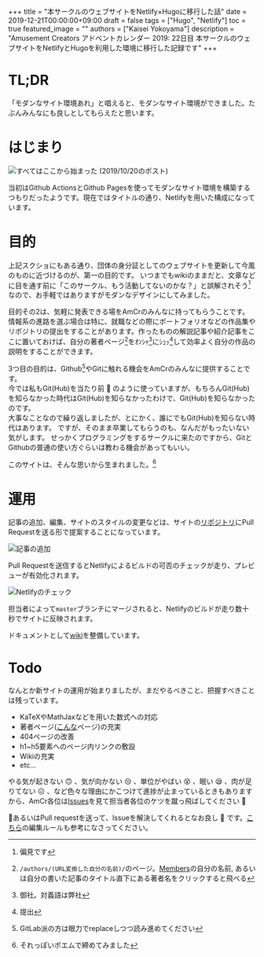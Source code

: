 +++
title =  "本サークルのウェブサイトをNetlify×Hugoに移行した話"
date = 2019-12-21T00:00:00+09:00
draft = false
tags = ["Hugo", "Netlify"]
toc = true
featured_image = ""
authors = ["Kaisei Yokoyama"]
description = "Amusement Creators アドベントカレンダー 2019: 22日目 本サークルのウェブサイトをNetlifyとHugoを利用した環境に移行した記録です"
+++

# TL;DR
「モダンなサイト環境あれ」と唱えると、モダンなサイト環境ができました。たぶんみんなにも良しとしてもらえたと思います。

# はじまり
![すべてはここから始まった](/images/acac2019/22_0_00.png)
(2019/10/20のポスト)

当初はGithub ActionsとGithub Pagesを使ってモダンなサイト環境を構築するつもりだったようです。現在ではタイトルの通り、Netlifyを用いた構成になっています。

# 目的
上記スクショにもある通り、団体の身分証としてのウェブサイトを更新して今風のものに近づけるのが、第一の目的です。
いつまでもwikiのままだと、文章などに目を通す前に「このサークル、もう活動してないのかな？」と誤解されそう[^subject-1]なので、お手軽ではありますがモダンなデザインにしてみました。

目的その2は、気軽に発表できる場をAmCrのみんなに持ってもらうことです。  
情報系の進路を選ぶ場合は特に、就職などの際にポートフォリオなどの作品集やリポジトリの提出をすることがあります。作ったものの解説記事や紹介記事をここに置いておけば、自分の著者ページ[^subject-2]をｵﾝｼｬ[^subject-3]にｼｭｯ[^subject-4]して効率よく自分の作品の説明をすることができます。

3つ目の目的は、Github[^subject-5]やGitに触れる機会をAmCrのみんなに提供することです。  
今では私もGit(Hub)を当たり前 :thinking: のように使っていますが、もちろんGit(Hub)を知らなかった時代はGit(Hub)を知らなかったわけで、Git(Hub)を知らなかったのです。  
大事なことなので繰り返しましたが、とにかく、誰にでもGit(Hub)を知らない時代はあります。
ですが、そのまま卒業してもらうのも、なんだがもったいない気がします。
せっかくプログラミングをするサークルに来たのですから、GitとGithubの普通の使い方ぐらいは教わる機会があってもいい。

このサイトは、そんな思いから生まれました。[^subject-6]

[^subject-1]: 偏見です
[^subject-2]: `/authors/(URL変換した自分の名前)/`のページ。[Members](/members/)の自分の名前, あるいは自分の書いた記事のタイトル直下にある著者名をクリックすると飛べる
[^subject-3]: 御社。対義語は弊社
[^subject-4]: 提出
[^subject-5]: GitLab派の方は眼力でreplaceしつつ読み進めてください
[^subject-6]: それっぽいポエムで締めてみました

# 運用
記事の追加、編集、サイトのスタイルの変更などは、サイトの[リポジトリ](https://github.com/AmusementCreators/WebSite)にPull Requestを送る形で提案することになっています。

![記事の追加](/images/acac2019/22_0_01.png)

Pull Requestを送信するとNetlifyによるビルドの可否のチェックが走り、プレビューが有効化されます。

![Netlifyのチェック](/images/acac2019/22_0_02.png)

担当者によって`master`ブランチにマージされると、Netlifyのビルドが走り数十秒でサイトに反映されます。

ドキュメントとして[wiki](https://github.com/AmusementCreators/WebSite/wiki)を整備しています。

# Todo
なんとか新サイトの運用が始まりましたが、まだやるべきこと、把握すべきことは残っています。

- KaTeXやMathJaxなどを用いた数式への対応
- 著者ページ([こんな](http://localhost:1313/authors/kaisei-yokoyama/)ページ)の充実
- 404ページの改善
- h1~h5要素へのページ内リンクの敷設
- Wikiの充実
- etc...

やる気が起きない :upside_down_face: 、気が向かない :unamused: 、単位がやばい :dizzy_face: 、眠い :sleepy: 、肉が足りてない :confounded: 、など色々な理由にかこつけて進捗が止まっているときもありますから、AmCr各位は[Issues](https://github.com/AmusementCreators/WebSite/issues)を見て担当者各位のケツを蹴っ飛ばしてください :punch:

あるいはPull requestを送って、Issueを解決してくれるとなお良し :100: です。[こちら](https://github.com/AmusementCreators/WebSite/wiki/%E3%83%AB%E3%83%BC%E3%83%AB#%E8%A8%98%E4%BA%8B%E3%81%AE%E6%8A%95%E7%A8%BF%E7%B7%A8%E9%9B%86%E3%82%A6%E3%82%A7%E3%83%96%E3%82%B5%E3%82%A4%E3%83%88%E3%81%AE%E3%83%86%E3%83%B3%E3%83%97%E3%83%AC%E3%83%BC%E3%83%88cssjs%E3%81%AE%E7%B7%A8%E9%9B%86)の編集ルールも参考になさってください。